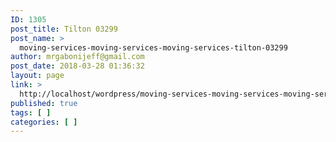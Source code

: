 ```yaml
---
ID: 1305
post_title: Tilton 03299
post_name: >
  moving-services-moving-services-moving-services-tilton-03299
author: mrgabonijeff@gmail.com
post_date: 2018-03-28 01:36:32
layout: page
link: >
  http://localhost/wordpress/moving-services-moving-services-moving-services-tilton-03299/
published: true
tags: [ ]
categories: [ ]
---
```

